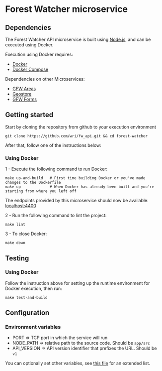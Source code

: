 # Forest Watcher microservice

## Dependencies

The Forest Watcher API microservice is built using [Node.js](https://nodejs.org/en/), and can be executed using Docker.

Execution using Docker requires:
- [Docker](https://www.docker.com/)
- [Docker Compose](https://docs.docker.com/compose/)

Dependencies on other Microservices:
- [GFW Areas](https://github.com/gfw-api/gfw-area)
- [Geostore](https://github.com/gfw-api/gfw-geostore-api)
- [GFW Forms](https://github.com/wri/fw_forms)

## Getting started

Start by cloning the repository from github to your execution environment

```
git clone https://github.com/wri/fw_api.git && cd forest-watcher
```

After that, follow one of the instructions below:

### Using Docker

1 - Execute the following command to run Docker:

```shell
make up-and-build   # First time building Docker or you've made changes to the Dockerfile
make up             # When Docker has already been built and you're starting from where you left off
```

The endpoints provided by this microservice should now be available: [localhost:4400](http://localhost:4400)

2 - Run the following command to lint the project:

```shell
make lint
```

3 - To close Docker:

```shell
make down
```

## Testing

### Using Docker

Follow the instruction above for setting up the runtime environment for Docker execution, then run:
```shell
make test-and-build
```

## Configuration

### Environment variables

- PORT => TCP port in which the service will run
- NODE_PATH => relative path to the source code. Should be `app/src`
- API_VERSION => API version identifier that prefixes the URL. Should be `v1`

You can optionally set other variables, see [this file](config/custom-environment-variables.json) for an extended list.
